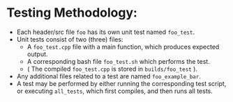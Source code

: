 # Testing Methodology:
- Each header/src file `foo` has its own unit test named `foo_test`.
- Unit tests consist of two (three) files:
    - A `foo_test.cpp` file with a main function, which produces expected output.
    - A corresponding bash file `foo_test.sh` which performs the test.
    - ( The compiled `foo_test.cpp` is stored in `builds/foo_test` ).
- Any additional files related to a test are named `foo_example_bar`.
- A test may be performed by either running the corresponding test script, or executing `all_tests`, which first compiles, and then runs all tests.
